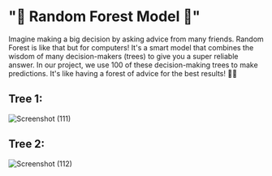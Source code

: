 # "🌲 Random Forest Model 🌲"

Imagine making a big decision by asking advice from many friends. Random Forest is like that but for computers! It's a smart model that combines the wisdom of many decision-makers (trees) to give you a super reliable answer. In our project, we use 100 of these decision-making trees to make predictions. It's like having a forest of advice for the best results! 🌳✨

## Tree 1:

![Screenshot (111)](https://github.com/Disciplined-22/Prediction-of-Species-using-machine-learning-model-and-algorithm-Random-Forest/assets/129745308/e0a1b646-a116-48fc-8806-9d916fffe86f)

## Tree 2:
![Screenshot (112)](https://github.com/Disciplined-22/Prediction-of-Species-using-machine-learning-model-and-algorithm-Random-Forest/assets/129745308/09c0e93a-54b2-4ba4-85e6-2230ec78b428)

